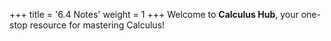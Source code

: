 +++
title = '6.4 Notes'
weight = 1
+++
Welcome to **Calculus Hub**, your one-stop resource for mastering Calculus!
